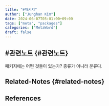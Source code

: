 ```yaml
---
title: "#패키지"
author: ["Junghan Kim"]
date: 2024-06-07T05:01:00+09:00
tags: ["meta", "packages"]
categories: ["MetaWord"]
draft: false
---
```


## #관련노트 {#관련노트}

패키지에는 어떤 것들이 있는가? 종류가 아니라 분류다.


## Related-Notes {#related-notes}

## References

<style>.csl-entry{text-indent: -1.5em; margin-left: 1.5em;}</style><div class="csl-bib-body">
</div>
